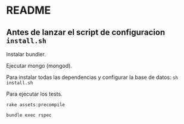 # README

## Antes de lanzar el script de configuracion `install.sh`

Instalar bundler.

Ejecutar mongo (mongod).

Para instalar todas las dependencias y configurar la base de datos: `sh install.sh`

Para ejecutar los tests.

`rake assets:precompile`

`bundle exec rspec`

